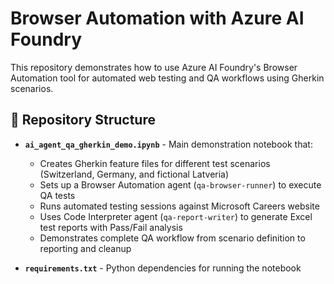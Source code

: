 # Browser Automation with Azure AI Foundry

This repository demonstrates how to use Azure AI Foundry's Browser Automation tool for automated web testing and QA workflows using Gherkin scenarios.

## 📁 Repository Structure

- **`ai_agent_qa_gherkin_demo.ipynb`** - Main demonstration notebook that:
  - Creates Gherkin feature files for different test scenarios (Switzerland, Germany, and fictional Latveria)
  - Sets up a Browser Automation agent (`qa-browser-runner`) to execute QA tests
  - Runs automated testing sessions against Microsoft Careers website
  - Uses Code Interpreter agent (`qa-report-writer`) to generate Excel test reports with Pass/Fail analysis
  - Demonstrates complete QA workflow from scenario definition to reporting and cleanup

- **`requirements.txt`** - Python dependencies for running the notebook
